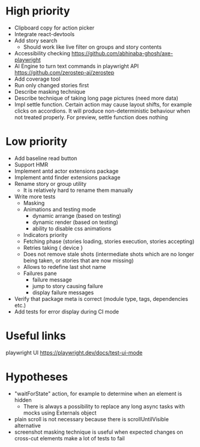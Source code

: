 # High priority

* Clipboard copy for action picker
* Integrate react-devtools
* Add story search
    * Should work like live filter on groups and story contents
* Accessibility checking https://github.com/abhinaba-ghosh/axe-playwright
* AI Engine to turn text commands in playwright API https://github.com/zerostep-ai/zerostep
* Add coverage tool
* Run only changed stories first
* Describe masking technique
* Describe technique of taking long page pictures (need more data)
* Impl settle function. Certain action may cause layout shifts, for example clicks on accordions. It will produce
  non-deterministic behaviour when not treated properly. For preview, settle function does nothing

# Low priority

* Add baseline read button
* Support HMR
* Implement antd actor extensions package
* Implement antd finder extensions package
* Rename story or group utility
    * It is relatively hard to rename them manually
* Write more tests
    * Masking
    * Animations and testing mode
        * dynamic arrange (based on testing)
        * dynamic render (based on testing)
        * ability to disable css animations
    * Indicators priority
    * Fetching phase (stories loading, stories execution, stories accepting)
    * Retries taking { device }
    * Does not remove stale shots (intermediate shots which are no longer being taken, or stories that are now missing)
    * Allows to redefine last shot name
    * Failures pane
        * failure message
        * jump to story causing failure
        * display failure messages
* Verify that package meta is correct (module type, tags, dependencies etc.)
* Add tests for error display during CI mode

# Useful links

playwright UI https://playwright.dev/docs/test-ui-mode

# Hypotheses

* "waitForState" action, for example to determine when an element is hidden
    * There is always a possibility to replace any long async tasks with mocks using Externals object
* plain scroll is not necessary because there is scrollUntilVisible alternative
* screenshot masking technique is useful when expected changes on cross-cut elements make a lot of tests to fail
